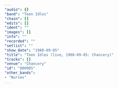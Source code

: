 ```yaml
---
"audio": {}
"band": "Teen Idles"
"chain": []
"edits": []
"ident": ""
"images": []
"info": ""
"recorded": ""
"setlist": ""
"show_date": "1980-09-05"
"title": "Teen Idles (live, 1980-09-05: Chancery)"
"tracks": []
"venue": "Chancery"
"id": "800905"
"other_bands":
- "Nurses"
...
```

